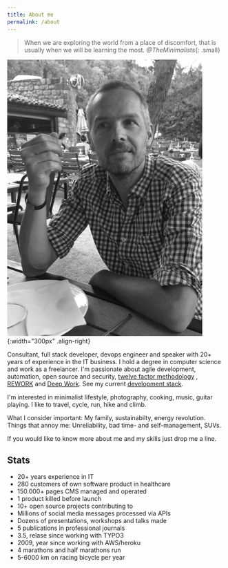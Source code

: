 ```yaml
---
title: About me
permalink: /about
---
```


> When we are exploring the world from a place of discomfort, that is usually when we will be learning the most.
<cite>@TheMinimalists</cite>{: .small}

![Picture](/assets/images/cocorse.jpg){:width="300px" .align-right}

Consultant, full stack developer, devops engineer and speaker with 20+ years of experience in the IT business. I hold a degree in computer science and work as a freelancer.
I'm passionate about agile development, automation, open source and security, [twelve factor methodology](https://12factor.net/)
, [REWORK](/rework) and [Deep Work](/deepwork). See my current [development stack](/stack).

I'm interested in minimalist lifestyle, photography, cooking, music, guitar playing. I like to travel, cycle, run, hike and climb.

What I consider important: My family, sustainabilty, energy revolution.
Things that annoy me: Unreliability, bad time- and self-management, SUVs.

If you would like to know more about me and my skills just drop me a line.

## Stats

* 20+ years experience in IT
* 280 customers of own software product in healthcare
* 150.000+ pages CMS managed and operated
* 1 product killed before launch
* 10+ open source projects contributing to
* Millions of social media messages processed via APIs
* Dozens of presentations, workshops and talks made
* 5 publications in professional journals
* 3.5, relase since working with TYPO3
* 2009, year since working with AWS/heroku
* 4 marathons and half marathons run
* 5-6000 km on racing bicycle per year
